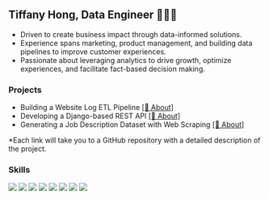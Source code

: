 

## Tiffany Hong, Data Engineer 👩🏻‍💻

- Driven to create business impact through data-informed solutions. <br>
- Experience spans marketing, product management, and building data pipelines to improve customer experiences. <br>
- Passionate about leveraging analytics to drive growth, optimize experiences, and facilitate fact-based decision making.


### Projects

- Building a Website Log ETL Pipeline    <a href="https://github.com/orange-hour/ETL_pipeline/tree/master/myproject">[🔗 About]</a>
- Developing a Django-based REST API    <a href="https://github.com/orange-hour/ETL_pipeline/">[🔗 About]</a>
- Generating a Job Description Dataset with Web Scraping    <a href="https://github.com/orange-hour/scraping_JDs_pipeline">[🔗 About]</a>

*Each link will take you to a GitHub repository with a detailed description of the project.

### Skills

<img src="https://img.shields.io/badge/Python-3776AB?style=flat-square&logo=Python&logoColor=white"/> <img src="https://img.shields.io/badge/BigQuery-669DF6?style=flat-square&logo=googlebigquery&logoColor=white"/> <img src="https://img.shields.io/badge/Airflow-017CEE?style=flat-square&logo=apacheairflow&logoColor=white"/>
<img src="https://img.shields.io/badge/MySQL-4479A1?style=flat-square&logo=mysql&logoColor=white"/> <img src="https://img.shields.io/badge/PostgreSQL-4169E1?style=flat-square&logo=postgresql&logoColor=white"/> <img src="https://img.shields.io/badge/AWS%20Lambda-FF9900?style=flat-square&logo=awslambda&logoColor=white"/> <img src="https://img.shields.io/badge/AWS%20EC2-FF9900?style=flat-square&logo=amazonec2&logoColor=white"/> <img src="https://img.shields.io/badge/Selenium-43B02A?style=flat-square&logo=selenium&logoColor=white"/> 

<!--
**orange-hour/orange-hour** is a ✨ _special_ ✨ repository because its `README.md` (this file) appears on your GitHub profile.

Here are some ideas to get you started:

- 🔭 I’m currently working on ...
- 🌱 I’m currently learning ...
- 👯 I’m looking to collaborate on ...
- 🤔 I’m looking for help with ...
- 💬 Ask me about ...
- 📫 How to reach me: ...
- 😄 Pronouns: ...
- ⚡ Fun fact: ...
-->
